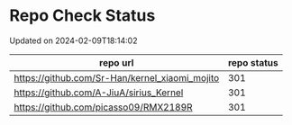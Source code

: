 # Repo Check Status

Updated on 2024-02-09T18:14:02

| repo url | repo status |
| -------- | -------- | 
|  https://github.com/Sr-Han/kernel_xiaomi_mojito |  301 |
|  https://github.com/A-JiuA/sirius_Kernel |  301 |
|  https://github.com/picasso09/RMX2189R |  301 |
